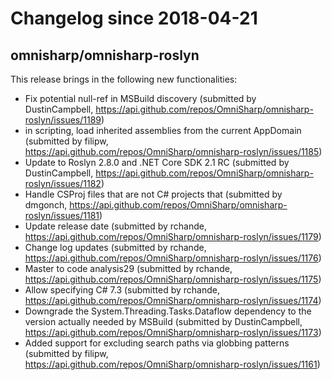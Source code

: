 # Changelog since 2018-04-21
## omnisharp/omnisharp-roslyn
This release brings in the following new functionalities: 
* Fix potential null-ref in MSBuild discovery (submitted by DustinCampbell, https://api.github.com/repos/OmniSharp/omnisharp-roslyn/issues/1189)
* in scripting, load inherited assemblies from the current AppDomain (submitted by filipw, https://api.github.com/repos/OmniSharp/omnisharp-roslyn/issues/1185)
* Update to Roslyn 2.8.0 and .NET Core SDK 2.1 RC (submitted by DustinCampbell, https://api.github.com/repos/OmniSharp/omnisharp-roslyn/issues/1182)
* Handle CSProj files that are not C# projects that  (submitted by dmgonch, https://api.github.com/repos/OmniSharp/omnisharp-roslyn/issues/1181)
* Update release date (submitted by rchande, https://api.github.com/repos/OmniSharp/omnisharp-roslyn/issues/1179)
* Change log updates (submitted by rchande, https://api.github.com/repos/OmniSharp/omnisharp-roslyn/issues/1176)
* Master to code analysis29 (submitted by rchande, https://api.github.com/repos/OmniSharp/omnisharp-roslyn/issues/1175)
* Allow specifying C# 7.3 (submitted by rchande, https://api.github.com/repos/OmniSharp/omnisharp-roslyn/issues/1174)
* Downgrade the System.Threading.Tasks.Dataflow dependency to the version actually needed by MSBuild (submitted by DustinCampbell, https://api.github.com/repos/OmniSharp/omnisharp-roslyn/issues/1173)
* Added support for excluding search paths via globbing patterns (submitted by filipw, https://api.github.com/repos/OmniSharp/omnisharp-roslyn/issues/1161)

